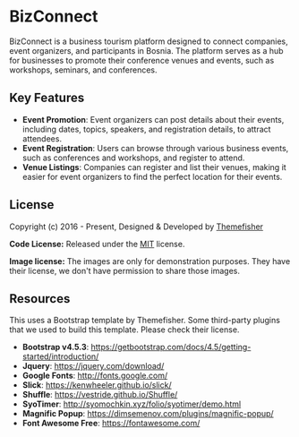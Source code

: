# BizConnect

BizConnect is a business tourism platform designed to connect companies, event organizers, and participants in Bosnia. The platform serves as a hub for businesses to promote their conference venues and events, such as workshops, seminars, and conferences.

## Key Features

* **Event Promotion**: Event organizers can post details about their events, including dates, topics, speakers, and registration details, to attract attendees.
* **Event Registration**: Users can browse through various business events, such as conferences and workshops, and register to attend.
* **Venue Listings**: Companies can register and list their venues, making it easier for event organizers to find the perfect location for their events.

<!-- licence -->
## License

Copyright (c) 2016 - Present, Designed & Developed by [Themefisher](https://themefisher.com)

**Code License:** Released under the [MIT](https://github.com/themefisher/eventre/blob/main/LICENSE) license.

**Image license:** The images are only for demonstration purposes. They have their license, we don't have permission to share those images.

<!-- resources -->
## Resources

This uses a Bootstrap template by Themefisher.
Some third-party plugins that we used to build this template. Please check their license.

* **Bootstrap v4.5.3**: <https://getbootstrap.com/docs/4.5/getting-started/introduction/>
* **Jquery**: <https://jquery.com/download/>
* **Google Fonts**: <http://fonts.google.com/>
* **Slick**: <https://kenwheeler.github.io/slick/>
* **Shuffle**: <https://vestride.github.io/Shuffle/>
* **SyoTimer**: <http://syomochkin.xyz/folio/syotimer/demo.html>
* **Magnific Popup**: <https://dimsemenov.com/plugins/magnific-popup/>
* **Font Awesome Free**: <https://fontawesome.com/>
